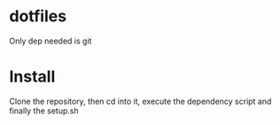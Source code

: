 # dotfiles
Only dep needed is git
# Install
Clone the repository, then cd into it, execute the dependency script and finally the setup.sh
